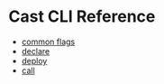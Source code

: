 # Cast CLI Reference

* [common flags](./cast/common.md)
* [declare](./cast/declare.md)
* [deploy](./cast/deploy.md)
* [call](./cast/call.md)
